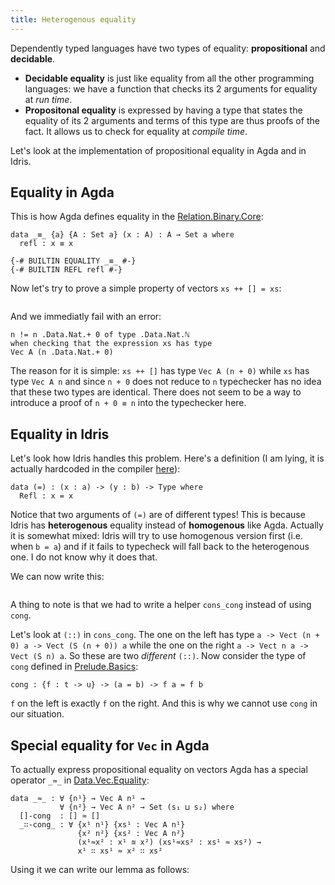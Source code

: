 ```yaml
---
title: Heterogenous equality
---
```


Dependently typed languages have two types of equality: **propositional** and **decidable**.

* **Decidable equality** is just like equality from all the other programming languages:
  we have a function that checks its 2 arguments for equality at *run time*.
* **Propositonal equality** is expressed by having a type that states the equality of
  its 2 arguments and terms of this type are thus proofs of the fact. It allows us
  to check for equality at *compile time*.

Let's look at the implementation of propositional equality in Agda and in Idris.

Equality in Agda
----------------

This is how Agda defines equality in the
[Relation.Binary.Core](https://github.com/agda/agda-stdlib/blob/v0.9/src/Relation/Binary/Core.agda#L151):
```language-agda
data _≡_ {a} {A : Set a} (x : A) : A → Set a where
  refl : x ≡ x

{-# BUILTIN EQUALITY _≡_ #-}
{-# BUILTIN REFL refl #-}
```

Now let's try to prove a simple property of vectors `xs ++ [] = xs`:
```{.language-agda include="Agda1.agda"}
```
And we immediatly fail with an error:
```{.language-agda}
n != n .Data.Nat.+ 0 of type .Data.Nat.ℕ
when checking that the expression xs has type
Vec A (n .Data.Nat.+ 0)
```
The reason for it is simple: `xs ++ []` has type `Vec A (n + 0)` while
`xs` has type `Vec A n` and since `n + 0` does not reduce to `n` typechecker
has no idea that these two types are identical.  There does not seem to be a
way to introduce a proof of `n + 0 ≡ n` into the typechecker here.

Equality in Idris
-----------------

Let's look how Idris handles this problem. Here's a definition (I am lying, it is
actually hardcoded in the compiler
[here](https://github.com/idris-lang/Idris-dev/blob/v0.9.15.1/src/Idris/AbsSyntaxTree.hs#L1098)):
```language-idris
data (=) : (x : a) -> (y : b) -> Type where
  Refl : x = x
```
Notice that two arguments of `(=)` are of different types! This is because Idris has
**heterogenous** equality instead of **homogenous** like Agda. Actually it is somewhat mixed:
Idris will try to use homogenous version first (i.e. when `b = a`) and if it fails to typecheck
will fall back to the heterogenous one. I do not know why it does that.

We can now write this:
```{.language-idris include="Idris1.idr"}
```
A thing to note is that we had to write a helper `cons_cong` instead of using `cong`.

Let's look at `(::)` in `cons_cong`. The one on the left has type
`a -> Vect (n + 0) a -> Vect (S (n + 0)) a` while the one on the right `a -> Vect n a -> Vect (S n) a`.
So these are two *different* `(::)`.
Now consider the type of `cong` defined in
[Prelude.Basics](https://github.com/idris-lang/Idris-dev/blob/v0.9.15.1/libs/prelude/Prelude/Basics.idr#L46):
```language-idris
cong : {f : t -> u} -> (a = b) -> f a = f b
```
`f` on the left is exactly `f` on the right. And this is why we cannot use `cong` in our situation.

Special equality for `Vec` in Agda
----------------------------------

To actually express propositional equality on vectors Agda has a special operator `_≈_` in
[Data.Vec.Equality](https://github.com/agda/agda-stdlib/blob/v0.9/src/Data/Vec/Equality.agda#L24):
```language-agda
data _≈_ : ∀ {n¹} → Vec A n¹ →
           ∀ {n²} → Vec A n² → Set (s₁ ⊔ s₂) where
  []-cong  : [] ≈ []
  _∷-cong_ : ∀ {x¹ n¹} {xs¹ : Vec A n¹}
               {x² n²} {xs² : Vec A n²}
               (x¹≈x² : x¹ ≊ x²) (xs¹≈xs² : xs¹ ≈ xs²) →
               x¹ ∷ xs¹ ≈ x² ∷ xs²
```
Using it we can write our lemma as follows:
```{.language-agda include="Agda2.agda"}
```
